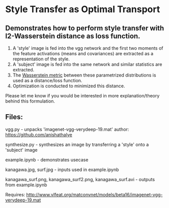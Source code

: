 # Style Transfer as Optimal Transport

## Demonstrates how to perform style transfer with l2-Wasserstein distance as loss function. 

1. A 'style' image is fed into the vgg network and the first two moments of the feature activations (means and covariances) are extracted as a representation of the style.
2. A 'subject' image is fed into the same network and similar statistics are extracted. 
3. The [Wasserstein metric](https://en.wikipedia.org/wiki/Wasserstein_metric) between these parametrized distributions is used as a distance/loss function. 
4. Optimization is conducted to minimized this distance. 

Please let me know if you would be interested in more explanation/theory behind this formulation.

## Files:
vgg.py - unpacks 'imagenet-vgg-verydeep-19.mat' author: https://github.com/anishathalye

synthesize.py - synthesizes an image by transferring a 'style' onto a 'subject' image

example.ipynb - demonstrates usecase

kanagawa.jpg, surf.jpg - inputs used in example.ipynb

kanagawa_surf.png, kanagawa_surf2.png, kanagawa_surf.avi - outputs from example.ipynb

Requires: http://www.vlfeat.org/matconvnet/models/beta16/imagenet-vgg-verydeep-19.mat 


